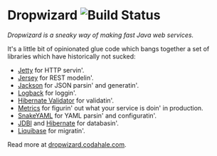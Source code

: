 Dropwizard ![Build Status](https://api.travis-ci.org/codahale/dropwizard.png)
==========

*Dropwizard is a sneaky way of making fast Java web services.*

It's a little bit of opinionated glue code which bangs together a set of libraries which have
historically not sucked:

* [Jetty](http://www.eclipse.org/jetty/) for HTTP servin'.
* [Jersey](http://jersey.java.net/) for REST modelin'.
* [Jackson](http://jackson.codehaus.org) for JSON parsin' and generatin'.
* [Logback](http://logback.qos.ch/) for loggin'.
* [Hibernate Validator](http://www.hibernate.org/subprojects/validator.html) for validatin'.
* [Metrics](http://metrics.codahale.com) for figurin' out what your service is doin' in production.
* [SnakeYAML](http://code.google.com/p/snakeyaml/) for YAML parsin' and configuratin'.
* [JDBI](http://www.jdbi.org) and [Hibernate](http://www.hibernate.org/) for databasin'.
* [Liquibase](http://www.liquibase.org/) for migratin'.

Read more at [dropwizard.codahale.com](http://dropwizard.codahale.com).
